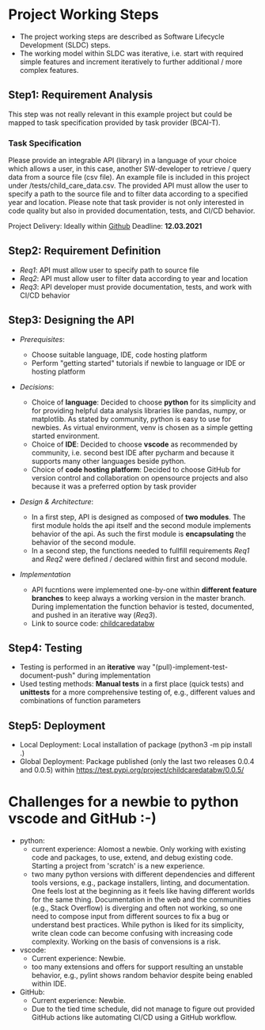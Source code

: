 # Project Working Steps
- The project working steps are described as Software Lifecycle Development (SLDC) steps.
- The working model within SLDC was iterative, i.e. start with required simple features and increment iteratively to further additional / more  complex features.

## Step1: Requirement Analysis
This step was not really relevant in this example project but could be mapped to task specification provided by task provider (BCAI-T). 

### Task Specification
Please provide an integrable API (library) in a language of your choice which allows a user, in this case, another SW-developer to retrieve / query data from a source file (csv file). An example file is included in this project under /tests/child_care_data.csv. The provided API must allow the user to specify a path to the source file and to filter data according to a specified year and location. Please note that task provider is not only interested in code quality but also in provided documentation, tests, and CI/CD behavior. 

Project Delivery: Ideally within [Github](https://github.com/)
Deadline: **12.03.2021**

## Step2: Requirement Definition
- *Req1*: API must allow user to specify path to source file
- *Req2*: API must allow user to filter data according to year and location
- *Req3*: API developer must provide documentation, tests, and work with CI/CD behavior

## Step3: Designing the API
- *Prerequisites*: 
    - Choose suitable language, IDE, code hosting platform
    - Perform "getting started" tutorials if newbie to language or IDE or hosting platform 

- *Decisions*:
    - Choice of **language**: Decided to choose **python** for its simplicity and for providing helpful data analysis libraries like pandas, numpy, or matplotlib. As stated by community, python is easy to use for newbies. As virtual environment, venv is chosen as a simple getting started environment. 
    - Choice of **IDE**: Decided to choose **vscode** as recommended by community, i.e. second best IDE after pycharm and because it supports many other languages beside python.
    - Choice of **code hosting platform**: Decided to choose GitHub for version control and collaboration on opensource projects and also because it was a preferred option by task provider

- *Design & Architecture*:
    - In a first step, API is designed as composed of **two modules**. The first module holds the api itself and the second module implements behavior of the api. As such the first module is **encapsulating** the behavior of the second module. 
    - In a second step, the functions needed to fullfill requirements *Req1* and *Req2* were defined / declared within first and second module.

- *Implementation*
    - API fucntions were implemented one-by-one within **different feature branches** to keep always a working version in the master branch. During implementation the function behavior is tested, documented, and pushed in an iterative way (*Req3*). 
    - Link to source code: [childcaredatabw](https://github.com/hboukricha/Child_Care_Data)

## Step4: Testing
- Testing is performed in an **iterative** way "(pull)-implement-test-document-push" during implementation
- Used testing methods: **Manual tests** in a first place (quick tests) and **unittests** for a more comprehensive testing of, e.g., different values and combinations of function parameters  

## Step5: Deployment
- Local Deployment: Local installation of package (python3 -m pip install .)
- Global Deployment: Package published (only the last two releases 0.0.4 and 0.0.5) within https://test.pypi.org/project/childcaredatabw/0.0.5/

# Challenges for a newbie to python vscode and GitHub :-)
- python: 
    - current experience: Alomost a newbie. Only working with existing code and packages, to use, extend, and debug existing code. Starting a project from 'scratch' is a new experience.
    - two many python versions with different dependencies and different tools versions, e.g., package installers, linting, and documentation. One feels lost at the beginning as it feels like having different worlds for the same thing. Documentation in the web and the communities (e.g., Stack Overflow) is diverging and often not working, so one need to compose input from different sources to fix a bug or understand best practices. While python is liked for its simplicity, write clean code can become confusing with increasing code complexity. Working on the basis of convensions is a risk. 
- vscode: 
    - Current experience: Newbie.
    - too many extensions and offers for support resulting an unstable behavior, e.g., pylint shows random behavior despite being enabled within IDE. 
- GitHub:
    - Current experience: Newbie.
    - Due to the tied time schedule, did not manage to figure out provided GitHub actions like automating CI/CD using a GitHub workflow.  
